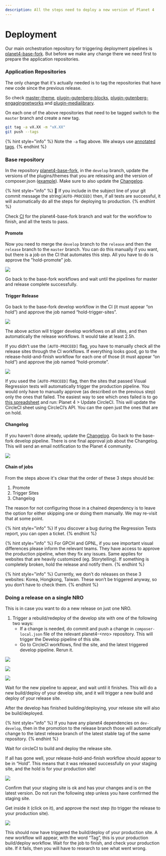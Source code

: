 ```yaml
---
description: All the steps need to deploy a new version of Planet 4
---
```


# Deployment

Our main orchestration repository for triggering deployment pipelines is [planet4-base-fork](https://github.com/greenpeace/planet4-base-fork). But before we make any change there we need first to prepare the application repositories.

### Application Repositories

The only change that it's actually needed is to tag the repositories that have new code since the previous release.

So check [master-theme](https://github.com/greenpeace/planet4-master-theme), [plugin-gutenberg-blocks](https://github.com/greenpeace/planet4-plugin-gutenberg-blocks), [plugin-gutenberg-engagingnetworks](https://github.com/greenpeace/planet4-plugin-gutenberg-engagingnetworks) and [plugin-medialibrary](https://github.com/greenpeace/planet4-plugin-medialibrary).

On each one of the above repositories that need to be tagged switch to the `master` branch and create a new tag.

```bash
git tag -a vX.XX -m "vX.XX"
git push --tags
```

{% hint style="info" %}
Note the `-a` flag above. We always use [annotated tags](https://git-scm.com/book/en/v2/Git-Basics-Tagging#_annotated_tags).
{% endhint %}

### Base repository

In the repository [planet4-base-fork](https://github.com/greenpeace/planet4-base-fork), in the `develop` branch, update the versions of the plugins/themes that you are releasing and the version of composer.json \([example](https://github.com/greenpeace/planet4-base-fork/commit/0a4712ff0e3d3d1d69dfd8a1fbbac7320054a8ba#diff-b5d0ee8c97c7abd7e3fa29b9a27d1780)\). Make sure to also update the [Changelog](../../tech/changelog.md).

{% hint style="info" %}
🧙 If you include in the subject line of your git commit message the string`[AUTO-PROCEED]` then, if all tests are successful, it will automatically do all the steps for deploying to production.
{% endhint %}

Check [CI](https://circleci.com/gh/greenpeace/workflows/planet4-base-fork) for the planet4-base-fork branch and wait for the workflow to finish, and all the tests to pass.

#### Promote

Now you need to merge the `develop` branch to the `release` and then the `release` branch to the `master` branch. You can do this manually if you want, but there is a job on the CI that automates this step. All you have to do is approve the "hold-promote" job.

![](../../.gitbook/assets/hold-promote%20%283%29.png)

Go back to the base-fork workflows and wait until the pipelines for master and release complete successfully.

#### Trigger Release

Go back to the base-fork develop workflow in the CI \(it must appear “on hold”\) and approve the job named “hold-trigger-sites”.

![](../../.gitbook/assets/hold-trigger-sites.png)

The above action will trigger develop workflows on all sites, and then automatically the release workflows. It would take at least 2.5h.

If you didn’t use the `[AUTO-PROCEED]` flag, you have to manually check all the release sites through the CI workflows. If everything looks good, go to the release-hold-and-finish workflow for each one of those \(it must appear “on hold”\) and approve the job named “hold-promote”.

![](../../.gitbook/assets/hold-promote%20%281%29.png)

If you used the `[AUTO-PROCEED]` flag, then the sites that passed Visual Regression tests will automatically trigger the production pipeline. You would only have to manually approve \(as described on the previous step\) only the ones that failed. The easiest way to see which ones failed is to go [this spreadsheet](https://docs.google.com/spreadsheets/d/1uAmZLIWYsxrBByqbhoF_vVtSM7WGebYWIc0xftPRPwE/edit#gid=390993139) and run: Planet 4 &gt; Update CircleCI. This will update the CircleCI sheet using CircleCI’s API. You can the open just the ones that are on hold.

#### Changelog

If you haven't done already, update the [Changelog](../../tech/changelog.md). Go back to the base-fork develop pipeline. There is one final approval job about the Changelog. This will send an email notification to the Planet 4 community.

![](../../.gitbook/assets/changelog.png)

#### Chain of jobs

From the steps above it's clear that the order of these 3 steps should be:

1. Promote
2. Trigger Sites
3. Changelog

The reason for not configuring those in a chained dependency is to leave the option for either skipping one or doing them manually. We may re-visit that at some point.

{% hint style="info" %}
If you discover a bug during the Regression Tests report, you can open a ticket.
{% endhint %}

{% hint style="info" %}
For GPCH and GPNL, if you see important visual differences please inform the relevant teams. They have access to approve the production pipeline, when they fix any issues. Same applies for websites that are heavily customized \(eg. Storytelling\). If something is completely broken, hold the release and notify them.
{% endhint %}

{% hint style="info" %}
Currently, we don’t do releases on these 3 websites: Korea, Hongkong, Taiwan. These won’t be triggered anyway, so you don’t have to check them.
{% endhint %}

### Doing a release on a single NRO

This is in case you want to do a new release on just one NRO.

1. Trigger a rebuild/redeploy of the develop site with one of the following two ways:
   * If a change is needed, do commit and push a change in `composer-local.json` file of the relevant planet4-&lt;nro&gt; repository. This will trigger the Develop pipeline of this site.
   * Go to CircleCI workflows, find the site, and the latest triggered develop pipeline. Rerun it.

![](../../.gitbook/assets/01-release-workflow.png)

![](../../.gitbook/assets/02-release-yoursite.png)

![](../../.gitbook/assets/03-release-develop-rerun.png)

Wait for the new pipeline to appear, and wait until it finishes. This will do a new build/deploy of your develop site, and it will trigger a new build and deploy of your release site.

After the develop has finished building/deploying, your release site will also be build/deployed.

{% hint style="info" %}
If you have any planet4 dependencies on `dev-develop`, then in the promotion to the release branch those will automatically change to the latest release branch of the latest stable tag of the same repository.
{% endhint %}

Wait for circleCI to build and deploy the release site.

If all has gone well, your release-hold-and-finish workflow should appear to be in “Hold”. This means that it was released successfully on your staging site, and the hold is for your production site!

![](../../.gitbook/assets/04b-release-hold-workflow.png)

Confirm that your staging site is ok and has your changes and is on the latest version. Do not run the following step unless you have confirmed the staging site.

Get inside it \(click on it\), and approve the next step \(to trigger the release to your production site\).

![](../../.gitbook/assets/hold-promote.png)

This should now have triggered the build/deploy of your production site. A new workflow will appear, with the word “Tag”, this is your production build/deploy workflow. Wait for the job to finish, and check your production site. If it fails, then you will have to research to see what went wrong.

